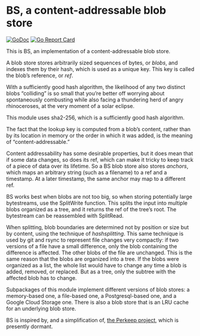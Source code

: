 # BS, a content-addressable blob store

[![GoDoc](https://godoc.org/github.com/bobg/bs?status.svg)](https://godoc.org/github.com/bobg/bs)
[![Go Report Card](https://goreportcard.com/badge/github.com/bobg/bs)](https://goreportcard.com/report/github.com/bobg/bs)

This is BS, an implementation of a content-addressable blob store.

A blob store stores arbitrarily sized sequences of bytes,
or _blobs_,
and indexes them by their hash,
which is used as a unique key.
This key is called the blob’s reference, or _ref_.

With a sufficiently good hash algorithm,
the likelihood of any two distinct blobs “colliding” is so small
that you’re better off worrying about spontaneously combusting
while also facing a thundering herd of angry rhinoceroses,
at the very moment of a solar eclipse.

This module uses sha2-256,
which is a sufficiently good hash algorithm.

The fact that the lookup key is computed from a blob’s content,
rather than by its location in memory or the order in which it was added,
is the meaning of “content-addressable.”

Content addressability has some desirable properties,
but it does mean that if some data changes,
so does its ref,
which can make it tricky to keep track of a piece of data over its lifetime.
So a BS blob store also stores _anchors_,
which maps an arbitrary string
(such as a filename)
to a ref and a timestamp.
At a later timestamp,
the same anchor may map to a different ref.

BS works best when blobs are not too big,
so when storing potentially large bytestreams,
use the SplitWrite function.
This splits the input into multiple blobs organized as a tree,
and it returns the ref of the tree’s root.
The bytestream can be reassembled with SplitRead.

When splitting,
blob boundaries are determined not by position or size but by content,
using the technique of _hashsplitting_.
This same technique is used by git and rsync to represent file changes very compactly:
if two versions of a file have a small difference,
only the blob containing the difference is affected.
The other blobs of the file are unchanged.
This is the same reason that the blobs are organized into a tree.
If the blobs were organized as a list,
the whole list would have to change any time a blob is added, removed, or replaced.
But as a tree, only the subtree with the affected blob has to change.

Subpackages of this module implement different versions of blob stores:
a memory-based one, a file-based one, a Postgresql-based one,
and a Google Cloud Storage one.
There is also a blob store that is an LRU cache for an underlying blob store.

BS is inspired by, and a simplification of,
[the Perkeep project](https://perkeep.org/),
which is presently dormant.
